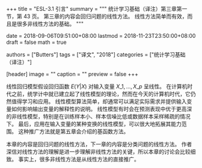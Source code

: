 +++
title = "ESL-3.1 引言"
summary = """
统计学习基础（译注）第三章第一节，第 43 页。
第三章的内容会回归问题的线性方法。
线性方法简单而有效，而且是很多非线性方法的基础。
"""

date = 2018-09-06T09:51:00+08:00
lastmod = 2018-11-23T23:50:00+08:00
draft = false
math = true

authors = ["Butters"]
tags = ["译文", "2018"]
categories = ["统计学习基础（译注）"]

[header]
image = ""
caption = ""
preview = false
+++

线性回归模型假设回归函数 $E(Y|X)$ 对输入变量 $X\_1, \dots, X\_p$ 呈线性。
在计算机时代之前，统学计中就已建立起了线性模型的理论，然而在今天的计算机时代，它仍然值得学习和应用。
线性模型算法简单，却通常可以满足实际需求并提供输入变量如何影响输出变量的解释性的说明。
线性模型有时会在预测表现中优于更高深的非线性模型，特别是在训练样本小、样本信噪比低或数据样本采样稀疏的情况下。
最后，应用在输入变量的某种变换的线性模型，可以很大地拓展其能力范围。
这种推广方法就是第五章会介绍的基函数方法。

本章的内容是回归问题的线性方法，下一章的内容是分类问题的线性方法。
作者深信对线性方法的理解是进一步理解非线性方法的关键，所以本章的讨论会比较细致。
事实上，很多非线性方法是从线性方法的直接推广。